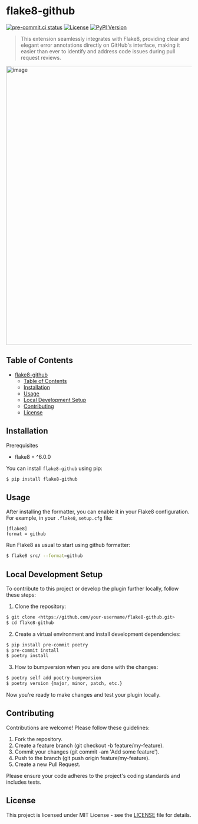 # flake8-github
[![pre-commit.ci status](https://results.pre-commit.ci/badge/github/maxkrivich/flake8-github/main.svg)](https://results.pre-commit.ci/latest/github/maxkrivich/flake8-github/main)
[![License](https://img.shields.io/pypi/l/flake8-github.svg)](https://github.com/maxkrivich/flake8-github/blob/main/LICENSE)
[![PyPI Version](https://img.shields.io/pypi/v/flake8-github.svg)](https://pypi.org/project/flake8-github/)


> This extension seamlessly integrates with Flake8, providing clear and elegant error annotations directly on GitHub's interface, making it easier than ever to identify and address code issues during pull request reviews.

<img width="754" alt="image" src="https://github.com/maxkrivich/flake8-github/assets/12199867/1dda4022-0223-486d-ba8a-480338471a3d">

## Table of Contents

- [flake8-github](#flake8-github)
  - [Table of Contents](#table-of-contents)
  - [Installation](#installation)
  - [Usage](#usage)
  - [Local Development Setup](#local-development-setup)
  - [Contributing](#contributing)
  - [License](#license)

## Installation

Prerequisites

- flake8 = ^6.0.0

You can install `flake8-github` using pip:

```sh
$ pip install flake8-github
```

## Usage
After installing the formatter, you can enable it in your Flake8 configuration. For example, in your `.flake8`, `setup.cfg` file:

```
[flake8]
format = github
```


Run Flake8 as usual to start using github formatter:

```sh
$ flake8 src/ --format=github
```


## Local Development Setup

To contribute to this project or develop the plugin further locally, follow these steps:

1. Clone the repository:
```sh
$ git clone <https://github.com/your-username/flake8-github.git>
$ cd flake8-github
```

2. Create a virtual environment and install development dependencies:

```sh
$ pip install pre-commit poetry
$ pre-commit install
$ poetry install
```

3. How to bumpversion when you are done with the changes:
```sh
$ poetry self add poetry-bumpversion
$ poetry version {major, minor, patch, etc.}
```

Now you're ready to make changes and test your plugin locally.


## Contributing

Contributions are welcome! Please follow these guidelines:

1. Fork the repository.
2. Create a feature branch (git checkout -b feature/my-feature).
3. Commit your changes (git commit -am 'Add some feature').
4. Push to the branch (git push origin feature/my-feature).
5. Create a new Pull Request.

Please ensure your code adheres to the project's coding standards and includes tests.


## License

This project is licensed under MIT License - see the [LICENSE](https://github.com/maxkrivich/flake8-github/blob/master/LICENSE) file for details.
